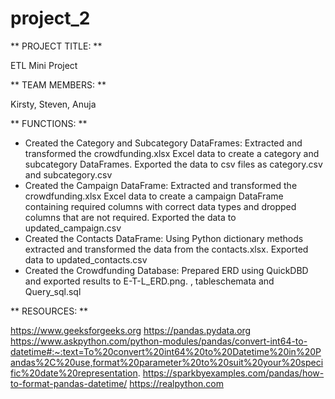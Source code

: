 # project_2

** PROJECT TITLE: ** 

ETL Mini Project


** TEAM MEMBERS: **

Kirsty, Steven, Anuja


** FUNCTIONS: **

* Created the Category and Subcategory DataFrames:
	Extracted and transformed the crowdfunding.xlsx Excel data to create a category and subcategory DataFrames. Exported the data to csv files as category.csv and subcategory.csv
* Created the Campaign DataFrame:
	Extracted and transformed the crowdfunding.xlsx Excel data to create a campaign DataFrame containing required columns with correct data types and dropped columns that are not required. Exported the data to updated_campaign.csv 
* Created the Contacts DataFrame:
	Using Python dictionary methods extracted and transformed the data from the contacts.xlsx. Exported data to updated_contacts.csv
* Created the Crowdfunding Database:
	Prepared ERD using QuickDBD and exported results to E-T-L_ERD.png. , tableschemata and Query_sql.sql


** RESOURCES: **

https://www.geeksforgeeks.org
https://pandas.pydata.org
https://www.askpython.com/python-modules/pandas/convert-int64-to-datetime#:~:text=To%20convert%20int64%20to%20Datetime%20in%20Pandas%2C%20use,format%20parameter%20to%20suit%20your%20specific%20date%20representation.
https://sparkbyexamples.com/pandas/how-to-format-pandas-datetime/
https://realpython.com
